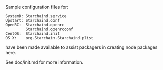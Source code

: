Sample configuration files for:
```
SystemD: Starchaind.service
Upstart: Starchaind.conf
OpenRC:  Starchaind.openrc
         Starchaind.openrcconf
CentOS:  Starchaind.init
OS X:    org.Starchain.Starchaind.plist
```
have been made available to assist packagers in creating node packages here.

See doc/init.md for more information.
